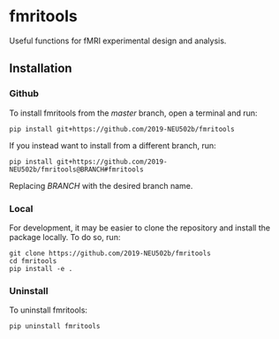 # fmritools
Useful functions for fMRI experimental design and analysis.

## Installation
### Github

To install fmritools from the *master* branch, open a terminal and run:

```
pip install git+https://github.com/2019-NEU502b/fmritools
```

If you instead want to install from a different branch, run:

```
pip install git+https://github.com/2019-NEU502b/fmritools@BRANCH#fmritools
```

Replacing *BRANCH* with the desired branch name.

### Local
For development, it may be easier to clone the repository and install the package
locally. To do so, run:

```
git clone https://github.com/2019-NEU502b/fmritools
cd fmritools
pip install -e .
```

### Uninstall

To uninstall fmritools:

```
pip uninstall fmritools
```
